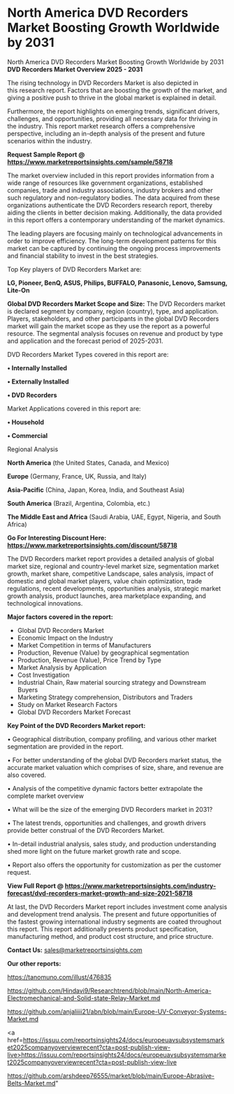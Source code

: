 # North America DVD Recorders Market Boosting Growth Worldwide by 2031
North America DVD Recorders Market Boosting Growth Worldwide by 2031
<Strong> DVD Recorders Market Overview 2025 - 2031</strong>

The rising technology in DVD Recorders Market is also depicted in this research report. Factors that are boosting the growth of the market, and giving a positive push to thrive in the global market is explained in detail.

Furthermore, the report highlights on emerging trends, significant drivers, challenges, and opportunities, providing all necessary data for thriving in the industry. This report market research offers a comprehensive perspective, including an in-depth analysis of the present and future scenarios within the industry.

<strong>Request Sample Report @ <a href=https://www.marketreportsinsights.com/sample/58718>https://www.marketreportsinsights.com/sample/58718</a></strong>

The market overview included in this report provides information from a wide range of resources like government organizations, established companies, trade and industry associations, industry brokers and other such regulatory and non-regulatory bodies. The data acquired from these organizations authenticate the DVD Recorders research report, thereby aiding the clients in better decision making. Additionally, the data provided in this report offers a contemporary understanding of the market dynamics.

The leading players are focusing mainly on technological advancements in order to improve efficiency. The long-term development patterns for this market can be captured by continuing the ongoing process improvements and financial stability to invest in the best strategies.

Top Key players of DVD Recorders Market are:

<strong>LG, Pioneer, BenQ, ASUS, Philips, BUFFALO, Panasonic, Lenovo, Samsung, Lite-On</strong>

<strong><b>Global DVD Recorders Market Scope and Size:</b></strong>
The DVD Recorders market is declared segment by company, region (country), type, and application. Players, stakeholders, and other participants in the global DVD Recorders market will gain the market scope as they use the report as a powerful resource. The segmental analysis focuses on revenue and product by type and application and the forecast period of 2025-2031.

DVD Recorders Market Types covered in this report are:

<strong>• Internally Installed

• Externally Installed

• DVD Recorders</strong>

Market Applications covered in this report are:

<strong>• Household

• Commercial</strong> 

Regional Analysis

<strong>North America</strong> (the United States, Canada, and Mexico)

<strong>Europe</strong> (Germany, France, UK, Russia, and Italy)

<strong>Asia-Pacific</strong> (China, Japan, Korea, India, and Southeast Asia)

<strong>South America</strong> (Brazil, Argentina, Colombia, etc.)

<strong>The Middle East and Africa</strong> (Saudi Arabia, UAE, Egypt, Nigeria, and South Africa)

<strong>Go For Interesting Discount Here: <a href=https://www.marketreportsinsights.com/discount/58718>https://www.marketreportsinsights.com/discount/58718</a></strong>

The DVD Recorders market report provides a detailed analysis of global market size, regional and country-level market size, segmentation market growth, market share, competitive Landscape, sales analysis, impact of domestic and global market players, value chain optimization, trade regulations, recent developments, opportunities analysis, strategic market growth analysis, product launches, area marketplace expanding, and technological innovations.

<strong><b>Major factors covered in the report:</b></strong>
<ul>
  <li>Global DVD Recorders Market </li>
  <li>Economic Impact on the Industry</li>
  <li>Market Competition in terms of Manufacturers</li>
  <li>Production, Revenue (Value) by geographical segmentation</li>
  <li>Production, Revenue (Value), Price Trend by Type</li>
  <li>Market Analysis by Application</li>
  <li>Cost Investigation</li>
  <li>Industrial Chain, Raw material sourcing strategy and Downstream Buyers</li>
  <li>Marketing Strategy comprehension, Distributors and Traders</li>
  <li>Study on Market Research Factors</li>
  <li>Global DVD Recorders Market Forecast</li>
</ul>

<strong><b>Key Point of the DVD Recorders Market report:</b></strong>

• Geographical distribution, company profiling, and various other market segmentation are provided in the report.

• For better understanding of the global DVD Recorders market status, the accurate market valuation which comprises of size, share, and revenue are also covered.

• Analysis of the competitive dynamic factors better extrapolate the complete market overview

• What will be the size of the emerging DVD Recorders market in 2031?

• The latest trends, opportunities and challenges, and growth drivers provide better construal of the DVD Recorders Market.

• In-detail industrial analysis, sales study, and production understanding shed more light on the future market growth rate and scope.

• Report also offers the opportunity for customization as per the customer request.

<strong><b>View Full Report @ <a href=https://www.marketreportsinsights.com/industry-forecast/dvd-recorders-market-growth-and-size-2021-58718>https://www.marketreportsinsights.com/industry-forecast/dvd-recorders-market-growth-and-size-2021-58718</a></b></strong>


At last, the DVD Recorders Market report includes investment come analysis and development trend analysis. The present and future opportunities of the fastest growing international industry segments are coated throughout this report. This report additionally presents product specification, manufacturing method, and product cost structure, and price structure.

<strong>Contact Us:</strong>
sales@marketreportsinsights.com

<strong>Our other reports:</strong>

<a href=https://tanomuno.com/illust/476835>https://tanomuno.com/illust/476835</a>

<a href=https://github.com/Hindavi9/Researchtrend/blob/main/North-America-Electromechanical-and-Solid-state-Relay-Market.md>https://github.com/Hindavi9/Researchtrend/blob/main/North-America-Electromechanical-and-Solid-state-Relay-Market.md</a>

<a href=https://github.com/anjaliiii21/abn/blob/main/Europe-UV-Conveyor-Systems-Market.md>https://github.com/anjaliiii21/abn/blob/main/Europe-UV-Conveyor-Systems-Market.md</a>

<a href=https://issuu.com/reportsinsights24/docs/europeuavsubsystemsmarket2025companyoverviewrecent?cta=post-publish-view-live>https://issuu.com/reportsinsights24/docs/europeuavsubsystemsmarket2025companyoverviewrecent?cta=post-publish-view-live</a>

<a href=https://github.com/arshdeep76555/market/blob/main/Europe-Abrasive-Belts-Market.md>https://github.com/arshdeep76555/market/blob/main/Europe-Abrasive-Belts-Market.md</a>"
